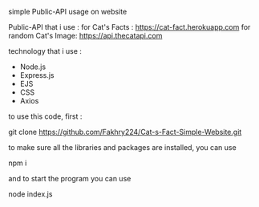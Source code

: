 simple Public-API usage on website

Public-API that i use :
for Cat's Facts : https://cat-fact.herokuapp.com
for random Cat's Image: https://api.thecatapi.com

technology that i use :
- Node.js
- Express.js
- EJS
- CSS
- Axios

to use this code, first :

git clone https://github.com/Fakhry224/Cat-s-Fact-Simple-Website.git

to make sure all the libraries and packages are installed, you can use

npm i

and to start the program you can use

node index.js
